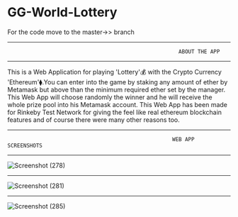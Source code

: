 # GG-World-Lottery

For the code move to the master->> branch

---------------------------------------------------
                                                          ABOUT THE APP
---------------------------------------------------             
                                                                   
                                                                   

This is a Web Application for playing 'Lottery'💰 with the Crypto Currency 'Ethereum'⧫.You can enter into the game by staking any amount of ether by Metamask but above than the minimum required ether set by the manager. This Web App will choose randomly the winner and he will receive the whole prize pool into his Metamask account.
This Web App has been made for Rinkeby Test Network for giving the feel like real ethereum blockchain features and of course there were many other reasons too.

---------------------------------------------------
                                                        WEB APP SCREENSHOTS
---------------------------------------------------                                                  
  ![Screenshot (278)](https://user-images.githubusercontent.com/72845356/126898816-f36f721b-2867-4c81-82b9-509592e172ec.png)
  
---------------------------------------------------   

![Screenshot (281)](https://user-images.githubusercontent.com/72845356/126898819-daa50542-fd8d-4c63-bb1c-c5c8e389f1a1.png)

---------------------------------------------------   

![Screenshot (285)](https://user-images.githubusercontent.com/72845356/126898823-299bd03d-0427-4258-8d72-9f97b611374e.png)

   


